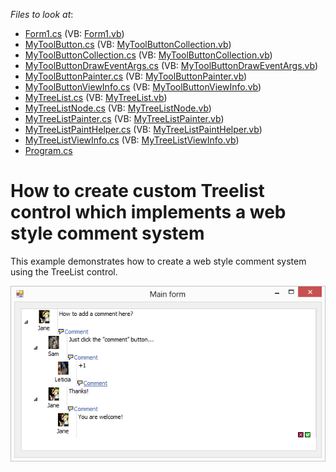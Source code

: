 <!-- default file list -->
*Files to look at*:

* [Form1.cs](./CS/TestMyTreeListForum/Form1.cs) (VB: [Form1.vb](./VB/TestMyTreeListForum/Form1.vb))
* [MyToolButton.cs](./CS/TestMyTreeListForum/MyToolButton.cs) (VB: [MyToolButtonCollection.vb](./VB/TestMyTreeListForum/MyToolButtonCollection.vb))
* [MyToolButtonCollection.cs](./CS/TestMyTreeListForum/MyToolButtonCollection.cs) (VB: [MyToolButtonCollection.vb](./VB/TestMyTreeListForum/MyToolButtonCollection.vb))
* [MyToolButtonDrawEventArgs.cs](./CS/TestMyTreeListForum/MyToolButtonDrawEventArgs.cs) (VB: [MyToolButtonDrawEventArgs.vb](./VB/TestMyTreeListForum/MyToolButtonDrawEventArgs.vb))
* [MyToolButtonPainter.cs](./CS/TestMyTreeListForum/MyToolButtonPainter.cs) (VB: [MyToolButtonPainter.vb](./VB/TestMyTreeListForum/MyToolButtonPainter.vb))
* [MyToolButtonViewInfo.cs](./CS/TestMyTreeListForum/MyToolButtonViewInfo.cs) (VB: [MyToolButtonViewInfo.vb](./VB/TestMyTreeListForum/MyToolButtonViewInfo.vb))
* [MyTreeList.cs](./CS/TestMyTreeListForum/MyTreeList.cs) (VB: [MyTreeList.vb](./VB/TestMyTreeListForum/MyTreeList.vb))
* [MyTreeListNode.cs](./CS/TestMyTreeListForum/MyTreeListNode.cs) (VB: [MyTreeListNode.vb](./VB/TestMyTreeListForum/MyTreeListNode.vb))
* [MyTreeListPainter.cs](./CS/TestMyTreeListForum/MyTreeListPainter.cs) (VB: [MyTreeListPainter.vb](./VB/TestMyTreeListForum/MyTreeListPainter.vb))
* [MyTreeListPaintHelper.cs](./CS/TestMyTreeListForum/MyTreeListPaintHelper.cs) (VB: [MyTreeListPaintHelper.vb](./VB/TestMyTreeListForum/MyTreeListPaintHelper.vb))
* [MyTreeListViewInfo.cs](./CS/TestMyTreeListForum/MyTreeListViewInfo.cs) (VB: [MyTreeListViewInfo.vb](./VB/TestMyTreeListForum/MyTreeListViewInfo.vb))
* [Program.cs](./CS/TestMyTreeListForum/Program.cs)
<!-- default file list end -->
# How to create custom Treelist control which implements a web style comment system


<p>This example demonstrates how to create a web style comment system using the TreeList control.</p><p><img src="https://raw.githubusercontent.com/DevExpress-Examples/how-to-create-custom-treelist-control-which-implements-a-web-style-comment-system-e3520/11.1.7+/media/f70dc361-50d8-435d-b1e5-9d6389bc22af.png"></p>

<br/>


